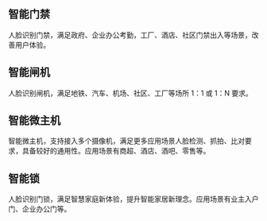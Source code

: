 ## 智能门禁
人脸识别门禁，满足政府、企业办公考勤，工厂、酒店、社区门禁出入等场景，改善用户体验。

## 智能闸机
人脸识别闸机，满足地铁、汽车、机场、社区、工厂等场所 1：1 或 1：N 要求。

## 智能微主机
智能微主机，支持接入多个摄像机，满足更多应用场景人脸检测、抓拍、比对要求，具备较好的通用性。应用场景有商超、酒店、酒吧、零售等。

## 智能锁
人脸识别门锁，满足智慧家庭新体验，提升智能家居新理念。应用场景有业主入户门、企业办公门等。